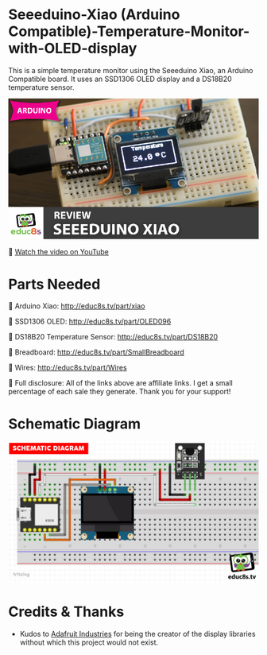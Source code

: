 # Seeeduino-Xiao (Arduino Compatible)-Temperature-Monitor-with-OLED-display
This is a simple temperature monitor using the Seeeduino Xiao, an Arduino Compatible board. It uses an SSD1306 OLED display and a DS18B20 temperature sensor.

<p align="center">
  <img src="Arduino_Xiao_Review.jpg" alt="Xiao Temperature Monitor" width="800">
</p>

🎥 [Watch the video on YouTube](https://www.youtube.com/watch?v=6PhkWQM3U6Q)


# Parts Needed
🛒 Arduino Xiao: http://educ8s.tv/part/xiao

🛒 SSD1306 OLED: http://educ8s.tv/part/OLED096

🛒 DS18B20 Temperature Sensor: http://educ8s.tv/part/DS18B20

🛒 Breadboard: http://educ8s.tv/part/SmallBreadboard

🛒 Wires: http://educ8s.tv/part/Wires

💖 Full disclosure: All of the links above are affiliate links. I get a small percentage of each sale they generate. Thank you for your support!

# Schematic Diagram

<p align="center">
  <img src="SchematicXiao.jpg" alt="Scematic Diagram" width="640">
</p>


# Credits & Thanks

  - Kudos to [Adafruit Industries](https://github.com/adafruit) for being the creator of the display libraries without which this project would not exist.


